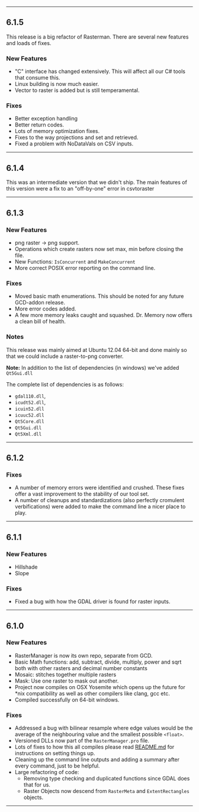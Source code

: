--------------------------------

## 6.1.5

This release is a big refactor of Rasterman. There are several new features and loads of fixes.

### New Features

* "C" interface has changed extensively. This will affect all our C# tools that consume this.
* Linux building is now much easier.
* Vector to raster is added but is still temperamental.

### Fixes

* Better exception handling
* Better return codes.
* Lots of memory optimization fixes.
* Fixes to the way projections and set and retrieved.
* Fixed a problem with NoDataVals on CSV inputs.

--------------------------------

## 6.1.4

This was an intermediate version that we didn't ship. The main features of this version were a fix to an "off-by-one" error in csvtoraster

--------------------------------

## 6.1.3

### New Features

* png raster -> png support. 
* Operations which create rasters now set max, min before closing the file.
* New Functions: `IsConcurrent` and `MakeConcurrent`
* More correct POSIX error reporting on the command line.

### Fixes

* Moved basic math enumerations. This should be noted for any future GCD-addon release.
* More error codes added.
* A few more memory leaks caught and squashed. Dr. Memory now offers a clean bill of health.

### Notes

This release was mainly aimed at Ubuntu 12.04 64-bit and done mainly so that we could include a raster-to-png converter.

**Note:** In addition to the list of dependencies (in windows) we've added `Qt5Gui.dll`

The complete list of dependencies is as follows:

* `gdal110.dll`, 
* `icudt52.dll`, 
* `icuin52.dll`
* `icuuc52.dll`
* `Qt5Core.dll`
* `Qt5Gui.dll`
* `Qt5Xml.dll`

--------------------------------

## 6.1.2

### Fixes

* A number of memory errors were identified and crushed. These fixes offer a vast improvement to the stability of our tool set.
* A number of cleanups and standardizations (also perfectly cromulent verbifications) were added to make the command line a nicer place to play.

--------------------------------

## 6.1.1

### New Features

* Hillshade
* Slope

### Fixes

* Fixed a bug with how the GDAL driver is found for raster inputs.

--------------------------------

## 6.1.0

### New Features

* RasterManager is now its own repo, separate from GCD.
* Basic Math functions: add, subtract, divide, multiply, power and sqrt both with other rasters and decimal number constants
* Mosaic: stitches together multiple rasters
* Mask: Use one raster to mask out another.
* Project now compiles on OSX Yosemite which opens up the future for *nix compatibility as well as other compilers like clang, gcc etc.
* Compiled successfully on 64-bit windows.


### Fixes

* Addressed a bug with bilinear resample where edge values would be the average of the neighbouring value and the smallest possible `<float>`.
* Versioned DLLs now part of the `RasterManager.pro` file.
* Lots of fixes to how this all compiles please read [README.md](./README.md) for instructions on setting things up.
* Cleaning up the command line outputs and adding a summary after every command, just to be helpful.
* Large refactoring of code:
    * Removing type checking and duplicated functions since GDAL does that for us. 
    * Raster Objects now descend from `RasterMeta` and `ExtentRectangles` objects.

--------------------------------